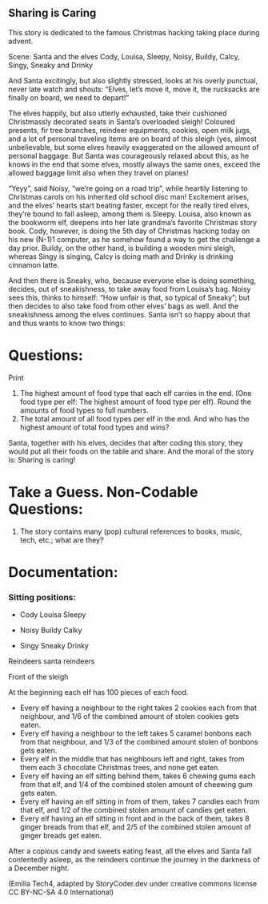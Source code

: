 ## Sharing is Caring
This story is dedicated to the famous Christmas hacking taking place during advent.

Scene: Santa and the elves Cody, Louisa, Sleepy, Noisy, Buildy, Calcy, Singy, Sneaky and Drinky

And Santa excitingly, but also slightly stressed, looks at his overly punctual, never late watch and shouts: 
“Elves, let’s move it, move it, the rucksacks are finally on board, we need to depart!”

The elves happily, but also utterly exhausted, take their cushioned Christmassly decorated seats in Santa’s overloaded sleigh! 
Coloured presents, fir tree branches, reindeer equipments, cookies, open milk jugs, and a lot of personal traveling items are on board of this sleigh 
(yes, almost unbelievable, but some elves heavily exaggerated on the allowed amount of personal baggage. 
But Santa was courageously relaxed about this, as he knows in the end that some elves, mostly always the same ones, 
exceed the allowed baggage limit also when they travel on planes!

“Yeyy”, said Noisy, “we’re going on a road trip”, while heartily listening to Christmas carols on his inherited old school disc man! 
Excitement arises, and the elves’ hearts start beating faster, except for the really tired elves, they’re bound to fall asleep, 
among them is Sleepy. Louisa, also known as the bookworm elf, deepens into her late grandma’s favorite Christmas story book. Cody, however, 
is doing the 5th day of Christmas hacking today on his new (N-1)1 computer, as he somehow found a way to get the challenge a day prior. 
Buildy, on the other hand, is building a wooden mini sleigh, whereas Singy is singing, Calcy is doing math and Drinky is drinking cinnamon latte.

And then there is Sneaky, who, because everyone else is doing something, decides, out of sneakishness, to take away food from Louisa’s bag. 
Noisy sees this, thinks to himself: “How unfair is that, so typical of Sneaky”; but then decides to also take food from other elves’ bags as well. 
And the sneakishness among the elves continues. Santa isn’t so happy about that and thus wants to know two things: 

# Questions: 
Print
1) The highest amount of food type that each elf carries in the end. (One food type per elf: The highest amount of food type per elf). 
Round the amounts of food types to full numbers.
2) The total amount of all food types per elf in the end. And who has the highest amount of total food types and wins?
 
Santa, together with his elves, decides that after coding this story, they would put all their foods on the table and share. And the moral of the story is: Sharing is caring!

# Take a Guess. Non-Codable Questions:
1) The story contains many (pop) cultural references to books, music, tech, etc.; what are they?

# Documentation:
### Sitting positions:

- Cody    Louisa    Sleepy

- Noisy    Buildy    Calky

- Singy    Sneaky    Drinky

Reindeers santa reindeers

Front of the sleigh

At the beginning each elf has 100 pieces of each food. 
- Every elf having a neighbour to the right takes 2 cookies each from that neighbour, and 1/6 of the combined amount of stolen cookies gets eaten. 
- Every elf having a neighbour to the left takes 5 caramel bonbons each from that neighbour, and 1/3 of the combined amount stolen of bonbons gets eaten. 
- Every elf in the middle that has neighbours left and right, takes from them each 3 chocolate Christmas trees, and none get eaten.
- Every elf having an elf sitting behind them, takes 6 chewing gums each from that elf, and 1/4 of the combined stolen amount of cheewing gum gets eaten. 
- Every elf having an elf sitting in from of them, takes 7 candies each from that elf, and 1/2 of the combined stolen amount of candies get eaten. 
- Every elf having an elf sitting in front and in the back of them, takes 8 ginger breads from that elf, and 2/5 of the combined stolen amount of ginger breads get eaten.

After a copious candy and sweets eating feast, all the elves and Santa fall contentedly asleep, as the reindeers continue the journey in the darkness of a December night.

(Emilia Tech4, adapted by StoryCoder.dev under creative commons license CC BY-NC-SA 4.0 International)
